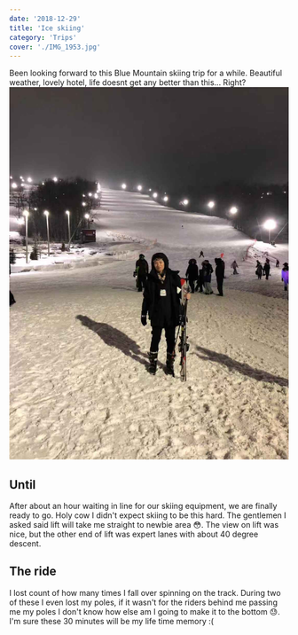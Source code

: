 ```yaml
---
date: '2018-12-29'
title: 'Ice skiing'
category: 'Trips'
cover: './IMG_1953.jpg'
---
```


Been looking forward to this Blue Mountain skiing trip for a while. Beautiful weather, lovely hotel, life doesnt get any better than this... Right?
![](./IMG_1947.JPG)

## Until

After about an hour waiting in line for our skiing equipment, we are finally ready to go. Holy cow I didn't expect skiing to be this hard. The gentlemen I asked said lift will take me straight to newbie area :flushed:. The view on lift was nice, but the other end of lift was expert lanes with about 40 degree descent.

## The ride

I lost count of how many times I fall over spinning on the track. During two of these I even lost my poles, if it wasn't for the riders behind me passing me my poles I don't know how else am I going to make it to the bottom :sweat:. I'm sure these 30 minutes will be my life time memory :(
